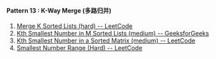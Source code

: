 #### Pattern 13 : K-Way Merge (多路归并)
1. [Merge K Sorted Lists (hard) -- LeetCode](https://leetcode.com/problems/merge-k-sorted-lists/)
2. [Kth Smallest Number in M Sorted Lists (medium) -- GeeksforGeeks](https://www.geeksforgeeks.org/find-m-th-smallest-value-in-k-sorted-arrays/)
3. [Kth Smallest Number in a Sorted Matrix (medium) -- LeetCode](https://leetcode.com/problems/kth-smallest-element-in-a-sorted-matrix/)
4. [Smallest Number Range (Hard) -- LeetCode](https://leetcode.com/articles/smallest-range/)
